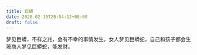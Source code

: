 ```yaml
---
title: 巨蟒
date: 2020-02-15T20:54:12+08:00
draft: false
---
```


梦见巨蟒，不祥之兆，会有不幸的事情发生。女人梦见巨蟒蛇，自己和孩子都会生玻商人梦见巨蟒蛇，能发财。
